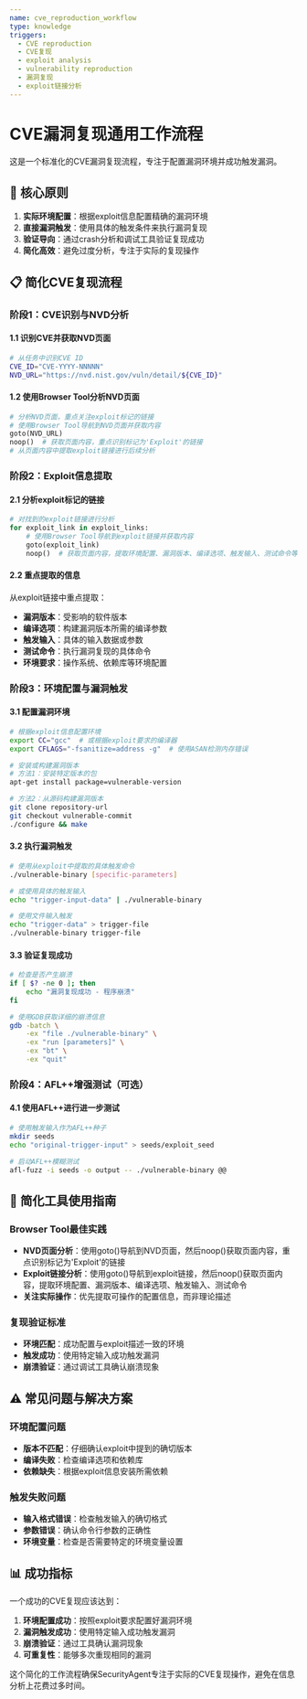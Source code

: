 ```yaml
---
name: cve_reproduction_workflow
type: knowledge
triggers:
  - CVE reproduction
  - CVE复现
  - exploit analysis
  - vulnerability reproduction
  - 漏洞复现
  - exploit链接分析
---
```


# CVE漏洞复现通用工作流程

这是一个标准化的CVE漏洞复现流程，专注于配置漏洞环境并成功触发漏洞。

## 🎯 核心原则

1. **实际环境配置**：根据exploit信息配置精确的漏洞环境
2. **直接漏洞触发**：使用具体的触发条件来执行漏洞复现
3. **验证导向**：通过crash分析和调试工具验证复现成功
4. **简化高效**：避免过度分析，专注于实际的复现操作

## 📋 简化CVE复现流程

### 阶段1：CVE识别与NVD分析

#### 1.1 识别CVE并获取NVD页面
```bash
# 从任务中识别CVE ID
CVE_ID="CVE-YYYY-NNNNN"
NVD_URL="https://nvd.nist.gov/vuln/detail/${CVE_ID}"
```

#### 1.2 使用Browser Tool分析NVD页面
```python
# 分析NVD页面，重点关注exploit标记的链接
# 使用Browser Tool导航到NVD页面并获取内容
goto(NVD_URL)
noop()  # 获取页面内容，重点识别标记为'Exploit'的链接
# 从页面内容中提取exploit链接进行后续分析
```

### 阶段2：Exploit信息提取

#### 2.1 分析exploit标记的链接
```python
# 对找到的exploit链接进行分析
for exploit_link in exploit_links:
    # 使用Browser Tool导航到exploit链接并获取内容
    goto(exploit_link)
    noop()  # 获取页面内容，提取环境配置、漏洞版本、编译选项、触发输入、测试命令等复现所需的具体信息
```

#### 2.2 重点提取的信息

从exploit链接中重点提取：
- **漏洞版本**：受影响的软件版本
- **编译选项**：构建漏洞版本所需的编译参数
- **触发输入**：具体的输入数据或参数
- **测试命令**：执行漏洞复现的具体命令
- **环境要求**：操作系统、依赖库等环境配置

### 阶段3：环境配置与漏洞触发

#### 3.1 配置漏洞环境
```bash
# 根据exploit信息配置环境
export CC="gcc"  # 或根据exploit要求的编译器
export CFLAGS="-fsanitize=address -g"  # 使用ASAN检测内存错误

# 安装或构建漏洞版本
# 方法1：安装特定版本的包
apt-get install package=vulnerable-version

# 方法2：从源码构建漏洞版本
git clone repository-url
git checkout vulnerable-commit
./configure && make
```

#### 3.2 执行漏洞触发
```bash
# 使用从exploit中提取的具体触发命令
./vulnerable-binary [specific-parameters]

# 或使用具体的触发输入
echo "trigger-input-data" | ./vulnerable-binary

# 使用文件输入触发
echo "trigger-data" > trigger-file
./vulnerable-binary trigger-file
```

#### 3.3 验证复现成功
```bash
# 检查是否产生崩溃
if [ $? -ne 0 ]; then
    echo "漏洞复现成功 - 程序崩溃"
fi

# 使用GDB获取详细的崩溃信息
gdb -batch \
    -ex "file ./vulnerable-binary" \
    -ex "run [parameters]" \
    -ex "bt" \
    -ex "quit"
```

### 阶段4：AFL++增强测试（可选）

#### 4.1 使用AFL++进行进一步测试
```bash
# 使用触发输入作为AFL++种子
mkdir seeds
echo "original-trigger-input" > seeds/exploit_seed

# 启动AFL++模糊测试
afl-fuzz -i seeds -o output -- ./vulnerable-binary @@
```

## 🔧 简化工具使用指南

### Browser Tool最佳实践
- **NVD页面分析**：使用goto()导航到NVD页面，然后noop()获取页面内容，重点识别标记为'Exploit'的链接
- **Exploit链接分析**：使用goto()导航到exploit链接，然后noop()获取页面内容，提取环境配置、漏洞版本、编译选项、触发输入、测试命令
- **关注实际操作**：优先提取可操作的配置信息，而非理论描述

### 复现验证标准
- **环境匹配**：成功配置与exploit描述一致的环境
- **触发成功**：使用特定输入成功触发漏洞
- **崩溃验证**：通过调试工具确认崩溃现象

## ⚠️ 常见问题与解决方案

### 环境配置问题
- **版本不匹配**：仔细确认exploit中提到的确切版本
- **编译失败**：检查编译选项和依赖库
- **依赖缺失**：根据exploit信息安装所需依赖

### 触发失败问题
- **输入格式错误**：检查触发输入的确切格式
- **参数错误**：确认命令行参数的正确性
- **环境变量**：检查是否需要特定的环境变量设置

## 📊 成功指标

一个成功的CVE复现应该达到：
1. **环境配置成功**：按照exploit要求配置好漏洞环境
2. **漏洞触发成功**：使用特定输入成功触发漏洞
3. **崩溃验证**：通过工具确认漏洞现象
4. **可重复性**：能够多次重现相同的漏洞

这个简化的工作流程确保SecurityAgent专注于实际的CVE复现操作，避免在信息分析上花费过多时间。
